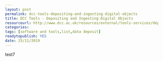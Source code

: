 ```yaml
---
layout: post 
permalink: dcc-tools-depositing-and-ingesting-digital-objects
title: DCC Tools - Depositing and Ingesting Digital Objects
resourceurl: http://www.dcc.ac.uk/resources/external/tools-services/depositing-and-ingesting-digital-objects
categories: 
tags: [software and tools,list,data deposit]
readytopublish: YES
date: 25/11/2019
---
```

test7